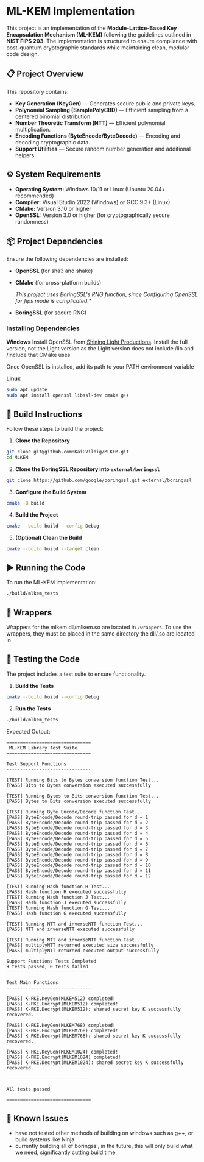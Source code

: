 ﻿# ML-KEM Implementation

This project is an implementation of the **Module-Lattice-Based Key Encapsulation Mechanism (ML-KEM)** following the guidelines outlined in **NIST FIPS 203**. The implementation is structured to ensure compliance with post-quantum cryptographic standards while maintaining clean, modular code design.

## 📋 Project Overview
This repository contains:
- **Key Generation (KeyGen)** — Generates secure public and private keys.
- **Polynomial Sampling (SamplePolyCBD)** — Efficient sampling from a centered binomial distribution.
- **Number Theoretic Transform (NTT)** — Efficient polynomial multiplication.
- **Encoding Functions (ByteEncode/ByteDecode)** — Encoding and decoding cryptographic data.
- **Support Utilities** — Secure random number generation and additional helpers.

## ⚙️ System Requirements
- **Operating System:** Windows 10/11 or Linux (Ubuntu 20.04+ recommended)
- **Compiler:** Visual Studio 2022 (Windows) or GCC 9.3+ (Linux)
- **CMake:** Version 3.10 or higher
- **OpenSSL:** Version 3.0 or higher (for cryptographically secure randomness)

## 📦 Project Dependencies
Ensure the following dependencies are installed:
- **OpenSSL** (for sha3 and shake)
- **CMake** (for cross-platform builds)

  *This project uses BoringSSL's RNG function, since Configuring OpenSSL for fips mode is complicated.**
- **BoringSSL** (for secure RNG)

### Installing Dependencies
**Windows**
Install OpenSSL from [Shining Light Productions](https://slproweb.com/products/Win32OpenSSL.html).
Install the full version, not the Light version as the Light version does not include /lib and /include that 
CMake uses

Once OpenSSL is installed, add its path to your PATH environment variable

**Linux**
```sh
sudo apt update
sudo apt install openssl libssl-dev cmake g++
```

## 🚀 Build Instructions
Follow these steps to build the project:

1. **Clone the Repository**
```sh
git clone git@github.com:KaiGVilbig/MLKEM.git
cd MLKEM
```

2. **Clone the BoringSSL Repository into `external/boringssl`**
```sh
git clone https://github.com/google/boringssl.git external/boringssl
```

3. **Configure the Build System**
```sh
cmake -B build
```

4. **Build the Project**
```sh
cmake --build build --config Debug
```

5. **(Optional) Clean the Build**
```sh
cmake --build build --target clean
```

## ▶️ Running the Code
To run the ML-KEM implementation:

```sh
./build/mlkem_tests
```

## 🎁 Wrappers
Wrappers for the mlkem.dll/mlkem.so are located in `/wrappers`. To use the wrappers, they must be placed in the same directory the dll/.so are located in

## 🧪 Testing the Code
The project includes a test suite to ensure functionality.

1. **Build the Tests**
```sh
cmake --build build --config Debug
```

2. **Run the Tests**
```sh
./build/mlkem_tests
```

Expected Output:
```
===============================
 ML-KEM Library Test Suite
===============================

Test Support Functions
-------------------------------

[TEST] Running Bits to Bytes conversion function Test...
[PASS] Bits to Bytes conversion executed successfully

[TEST] Running Bytes to Bits conversion function Test...
[PASS] Bytes to Bits conversion executed successfully

[TEST] Running Byte Encode/Decode function Test...
[PASS] ByteEncode/Decode round-trip passed for d = 1
[PASS] ByteEncode/Decode round-trip passed for d = 2
[PASS] ByteEncode/Decode round-trip passed for d = 3
[PASS] ByteEncode/Decode round-trip passed for d = 4
[PASS] ByteEncode/Decode round-trip passed for d = 5
[PASS] ByteEncode/Decode round-trip passed for d = 6
[PASS] ByteEncode/Decode round-trip passed for d = 7
[PASS] ByteEncode/Decode round-trip passed for d = 8
[PASS] ByteEncode/Decode round-trip passed for d = 9
[PASS] ByteEncode/Decode round-trip passed for d = 10
[PASS] ByteEncode/Decode round-trip passed for d = 11
[PASS] ByteEncode/Decode round-trip passed for d = 12

[TEST] Running Hash function H Test...
[PASS] Hash function H executed successfully
[TEST] Running Hash function J Test...
[PASS] Hash function J executed successfully
[TEST] Running Hash function G Test...
[PASS] Hash function G executed successfully

[TEST] Running NTT and inverseNTT function Test...
[PASS] NTT and inverseNTT executed successfully

[TEST] Running NTT and inverseNTT function Test...
[PASS] multiplyNTT returned executed size successfully
[PASS] multiplyNTT returned executed output successfully

Support Functions Tests Completed
9 tests passed, 0 tests failed
-------------------------------

Test Main Functions
-------------------------------

[PASS] K-PKE.KeyGen(MLKEM512) completed!
[PASS] K-PKE.Encrypt(MLKEM512) completed!
[PASS] K-PKE.Decrypt(MLKEM512): shared secret key K successfully recovered.

[PASS] K-PKE.KeyGen(MLKEM768) completed!
[PASS] K-PKE.Encrypt(MLKEM768) completed!
[PASS] K-PKE.Decrypt(MLKEM768): shared secret key K successfully recovered.

[PASS] K-PKE.KeyGen(MLKEM1024) completed!
[PASS] K-PKE.Encrypt(MLKEM1024) completed!
[PASS] K-PKE.Decrypt(MLKEM1024): shared secret key K successfully recovered.

-------------------------------

All tests passed

===============================
```

## 📄 Known Issues
- have not tested other methods of building on windows such as g++, or build systems like Ninja
- currently building all of boringssl, in the future, this will only build what we need, significantly cutting build time